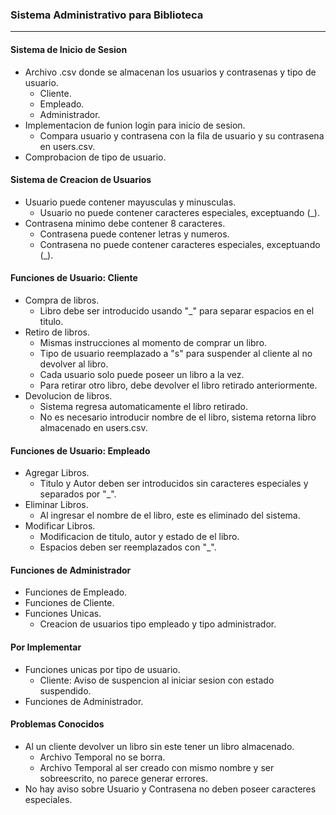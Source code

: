 ### Sistema Administrativo para Biblioteca
---

#### Sistema de Inicio de Sesion
- Archivo .csv donde se almacenan los usuarios y contrasenas y tipo de usuario.
    - Cliente.
    - Empleado.
    - Administrador.
- Implementacion de funion login para inicio de sesion.
    - Compara usuario y contrasena con la fila de usuario y su contrasena en users.csv.
- Comprobacion de tipo de usuario.

#### Sistema de Creacion de Usuarios
- Usuario puede contener mayusculas y minusculas.
    - Usuario no puede contener caracteres especiales, exceptuando (_).
- Contrasena minimo debe contener 8 caracteres.
    - Contrasena puede contener letras y numeros.
    - Contrasena no puede contener caracteres especiales, exceptuando (_).

#### Funciones de Usuario: Cliente
- Compra de libros.
    - Libro debe ser introducido usando "_" para separar espacios en el titulo.
- Retiro de libros.
    - Mismas instrucciones al momento de comprar un libro.
    - Tipo de usuario reemplazado a "s" para suspender al cliente al no devolver al libro.
    - Cada usuario solo puede poseer un libro a la vez.
    - Para retirar otro libro, debe devolver el libro retirado anteriormente.
- Devolucion de libros.
    - Sistema regresa automaticamente el libro retirado.
    - No es necesario introducir nombre de el libro, sistema retorna libro almacenado en users.csv.

#### Funciones de Usuario: Empleado
- Agregar Libros.
    - Titulo y Autor deben ser introducidos sin caracteres especiales y separados por "_".
- Eliminar Libros.
    - Al ingresar el nombre de el libro, este es eliminado del sistema.
- Modificar Libros.
    - Modificacion de titulo, autor y estado de el libro.
    - Espacios deben ser reemplazados con "_".

#### Funciones de Administrador
- Funciones de Empleado.
- Funciones de Cliente.
- Funciones Unicas.
    - Creacion de usuarios tipo empleado y tipo administrador.

#### Por Implementar
- Funciones unicas por tipo de usuario.
    - Cliente: Aviso de suspencion al iniciar sesion con estado suspendido.
- Funciones de Administrador.

#### Problemas Conocidos
- Al un cliente devolver un libro sin este tener un libro almacenado.
    - Archivo Temporal no se borra.
    - Archivo Temporal al ser creado con mismo nombre y ser sobreescrito, no parece generar errores.
- No hay aviso sobre Usuario y Contrasena no deben poseer caracteres especiales.